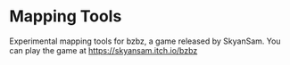 # Mapping Tools

Experimental mapping tools for bzbz, a game released by SkyanSam.
You can play the game at https://skyansam.itch.io/bzbz

